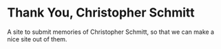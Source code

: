 # Thank You, Christopher Schmitt

A site to submit memories of Christopher Schmitt, so that we can make a nice site out of them.
